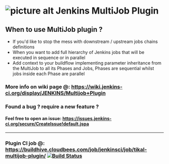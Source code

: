![picture alt](http://www.tikalk.com/files/upload/1/tikal_com_logo45n45.png "Tikal Community") Jenkins MultiJob Plugin
====

## When to use MultiJob plugin ? 
- If you'd like to stop the mess with downstream / upstream jobs chains definitions
- When you want to add full hierarchy of Jenkins jobs that will be executed in sequence or in parallel
- Add context to your buildflow implementing parameter inheritance from the MultiJob to all its Phases and Jobs, Phases are sequential whilst jobs inside each Phase are parallel

### More info on wiki page @: https://wiki.jenkins-ci.org/display/JENKINS/Multijob+Plugin

### Found a bug ? require a new feature ?
#### Feel free to open an issue: https://issues.jenkins-ci.org/secure/CreateIssue!default.jspa
****
### Plugin CI job @: https://buildhive.cloudbees.com/job/jenkinsci/job/tikal-multijob-plugin/ [![Build Status](https://buildhive.cloudbees.com/job/jenkinsci/job/tikal-multijob-plugin/badge/icon)](https://buildhive.cloudbees.com/job/jenkinsci/job/tikal-multijob-plugin/)  
